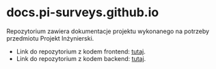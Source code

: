 # docs.pi-surveys.github.io

Repozytorium zawiera dokumentacje projektu wykonanego na potrzeby przedmiotu Projekt Inżynierski.


- Link do repozytorium z kodem frontend: [tutaj](https://github.com/Faliszek/pi-surveys).
- Link do repozytorium z kodem backend: [tutaj](https://github.com/bobobob22/node_mongo).

